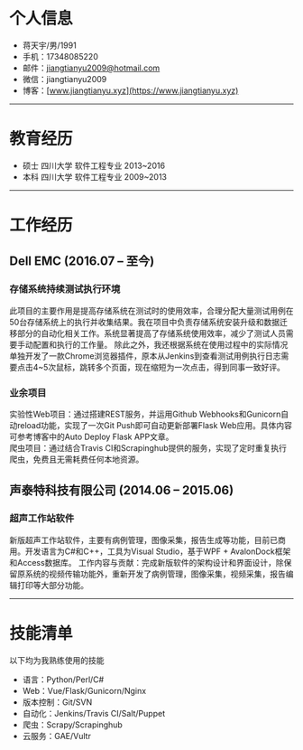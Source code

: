 # 个人信息

* <i class="fas fa-id-card fa-fw"></i> 蒋天宇/男/1991
* <i class="fas fa-phone fa-fw"></i> 手机：17348085220
* <i class="fas fa-camera-retro fa-fw"></i> 邮件：jiangtianyu2009@hotmail.com
* <i class="fab fa-weixin fa-fw"></i> 微信：jiangtianyu2009
* <i class="fab fa-wordpress fa-fw"></i> 博客：[www.jiangtianyu.xyz](https://www.jiangtianyu.xyz)

----------

# 教育经历

* <i class="fas fa-graduation-cap fa-fw"></i> 硕士 四川大学 软件工程专业 2013~2016
* <i class="fas fa-graduation-cap fa-fw"></i> 本科 四川大学 软件工程专业 2009~2013

----------

# 工作经历

## <i class="far fa-building fa-fw"></i> Dell EMC (2016.07 – 至今)

### <i class="far fa-bookmark fa-fw"></i> 存储系统持续测试执行环境

此项目的主要作用是提高存储系统在测试时的使用效率，合理分配大量测试用例在50台存储系统上的执行并收集结果。我在项目中负责存储系统安装升级和数据迁移部分的自动化相关工作。系统显著提高了存储系统使用效率，减少了测试人员需要手动配置和执行的工作量。
除此之外，我还根据系统在使用过程中的实际情况单独开发了一款Chrome浏览器插件，原本从Jenkins到查看测试用例执行日志需要点击4~5次鼠标，跳转多个页面，现在缩短为一次点击，得到同事一致好评。

### <i class="far fa-bookmark fa-fw"></i> 业余项目

实验性Web项目：通过搭建REST服务，并运用Github Webhooks和Gunicorn自动reload功能，实现了一次Git Push即可自动更新部署Flask Web应用。具体内容可参考博客中的Auto Deploy Flask APP文章。  
爬虫项目：通过结合Travis CI和Scrapinghub提供的服务，实现了定时重复执行爬虫，免费且无需耗费任何本地资源。

## <i class="far fa-building fa-fw"></i> 声泰特科技有限公司  (2014.06 – 2015.06)

### <i class="far fa-bookmark fa-fw"></i> 超声工作站软件

新版超声工作站软件，主要有病例管理，图像采集，报告生成等功能，目前已商用。开发语言为C#和C++，工具为Visual Studio，基于WPF + AvalonDock框架和Access数据库。
工作内容与贡献：完成新版软件的架构设计和界面设计，除保留原系统的视频传输功能外，重新开发了病例管理，图像采集，视频采集，报告编辑打印等大部分功能。

----------

# 技能清单

以下均为我熟练使用的技能

* <i class="fab fa-python fa-fw"></i> 语言：Python/Perl/C#
* <i class="fab fa-vuejs fa-fw"></i> Web：Vue/Flask/Gunicorn/Nginx
* <i class="fas fa-code-branch fa-fw"></i> 版本控制：Git/SVN
* <i class="fab fa-slack-hash fa-fw"></i> 自动化：Jenkins/Travis CI/Salt/Puppet
* <i class="fab fa-slideshare fa-fw"></i> 爬虫：Scrapy/Scrapinghub
* <i class="fab fa-mixcloud fa-fw"></i> 云服务：GAE/Vultr